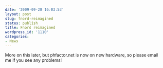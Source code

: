 ```yaml
---
date: '2009-09-20 16:03:53'
layout: post
slug: fnord-reimagined
status: publish
title: Fnord reimagined
wordpress_id: '1110'
categories:
- News
---
```


More on this later, but phfactor.net is now on new hardware, so please email me if you see any problems! 
